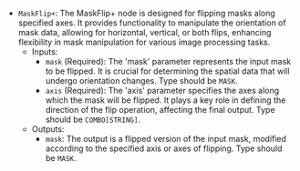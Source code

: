 - `MaskFlip+`: The MaskFlip+ node is designed for flipping masks along specified axes. It provides functionality to manipulate the orientation of mask data, allowing for horizontal, vertical, or both flips, enhancing flexibility in mask manipulation for various image processing tasks.
    - Inputs:
        - `mask` (Required): The 'mask' parameter represents the input mask to be flipped. It is crucial for determining the spatial data that will undergo orientation changes. Type should be `MASK`.
        - `axis` (Required): The 'axis' parameter specifies the axes along which the mask will be flipped. It plays a key role in defining the direction of the flip operation, affecting the final output. Type should be `COMBO[STRING]`.
    - Outputs:
        - `mask`: The output is a flipped version of the input mask, modified according to the specified axis or axes of flipping. Type should be `MASK`.
